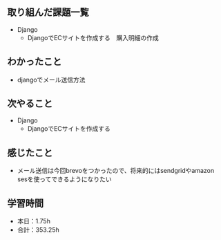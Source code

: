 ## 取り組んだ課題一覧
- Django
    - DjangoでECサイトを作成する　購入明細の作成          

## わかったこと
- djangoでメール送信方法                                                                                

## 次やること
- Django
    - DjangoでECサイトを作成する

## 感じたこと                
- メール送信は今回brevoをつかったので、将来的にはsendgridやamazon sesを使ってできるようになりたい                                                                                                                                                                                                                                                                                                                                                                                                                                                                                                                                                                                                                      
                                                                                             
                                    
## 学習時間
- 本日：1.75h
- 合計：353.25h